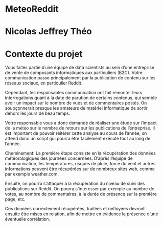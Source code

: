 # MeteoReddit

# Nicolas Jeffrey Théo

# Contexte du projet
Vous faites partie d’une équipe de data scientists au sein d’une entreprise de vente de composants informatiques aux particuliers (B2C). Votre communication passe principalement par la publication de contenu sur les réseaux sociaux, en particulier Reddit.

Cependant, les responsables communication ont fait remonter leurs interrogations quant à la date de parution de certains contenus, qui semble avoir un impact sur le nombre de vues et de commentaires postés. On soupçonnerait presque les amateurs de matériel informatique de sortir dehors les jours de beau temps.

Votre responsable vous a donc demandé de réaliser une étude sur l’impact de la météo sur le nombre de retours sur les publications de l’entreprise. Il est important de pouvoir réitérer cette analyse au cours de l’année, on attend donc un script qui pourra être facilement exécuté tout au long de l’année.

Cheminement: La première étape consiste en la récupération des données météorologiques des journées concernées. D’après l’équipe de communication, les températures, risques de pluie, force du vent et autres informations peuvent être récupérées sur de nombreux sites web, comme par exemple weather.com.

Ensuite, on pourra s’attaquer à la récupération du niveau de suivi des publications sur Reddit. On pourra s’intéresser par exemple au nombre de votes, au nombre de commentaires, à la durée de présence sur la première page, etc.

Ces données correctement récupérées, traitées et nettoyées devront ensuite être mises en relation, afin de mettre en évidence la présence d’une éventuelle corrélation.
